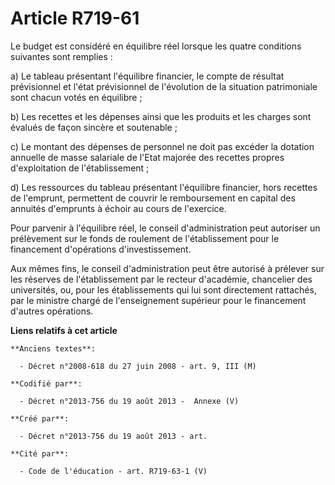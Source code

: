 # Article R719-61

Le budget est considéré en équilibre réel lorsque les quatre conditions suivantes sont remplies :

a) Le tableau présentant l'équilibre financier, le compte de résultat prévisionnel et l'état prévisionnel de l'évolution de
la situation patrimoniale sont chacun votés en équilibre ;

b) Les recettes et les dépenses ainsi que les produits et les charges sont évalués de façon sincère et soutenable ;

c) Le montant des dépenses de personnel ne doit pas excéder la dotation annuelle de masse salariale de l'Etat majorée des
recettes propres d'exploitation de l'établissement ;

d) Les ressources du tableau présentant l'équilibre financier, hors recettes de l'emprunt, permettent de couvrir le
remboursement en capital des annuités d'emprunts à échoir au cours de l'exercice.

Pour parvenir à l'équilibre réel, le conseil d'administration peut autoriser un prélèvement sur le fonds de roulement de
l'établissement pour le financement d'opérations d'investissement.

Aux mêmes fins, le conseil d'administration peut être autorisé à prélever sur les réserves de l'établissement par le recteur
d'académie, chancelier des universités, ou, pour les établissements qui lui sont directement rattachés, par le ministre
chargé de l'enseignement supérieur pour le financement d'autres opérations.

**Liens relatifs à cet article**

	**Anciens textes**:

	  - Décret n°2008-618 du 27 juin 2008 - art. 9, III (M)

	**Codifié par**:

	  - Décret n°2013-756 du 19 août 2013 -  Annexe (V)

	**Créé par**:

	  - Décret n°2013-756 du 19 août 2013 - art.

	**Cité par**:

	  - Code de l'éducation - art. R719-63-1 (V)
